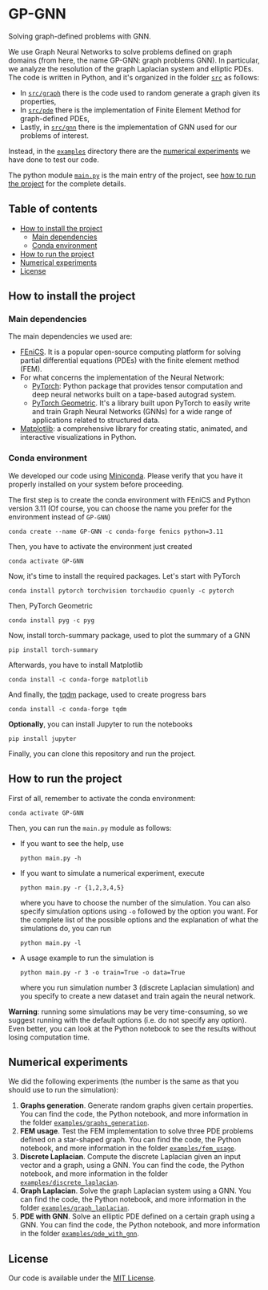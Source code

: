 # GP-GNN
 
Solving graph-defined problems with GNN.

We use Graph Neural Networks to solve problems defined on graph domains 
(from here, the name GP-GNN: graph problems GNN).
In particular, we analyze the resolution of the graph Laplacian system and elliptic PDEs. 
The code is written in Python, and it's organized in the folder [`src`](/src) as follows:
* In [`src/graph`](/src/graph) there is the code used to random generate a graph given its properties,
* In [`src/pde`](/src/pde) there is the implementation of Finite Element Method for graph-defined PDEs,
* Lastly, in [`src/gnn`](/src/gnn) there is the implementation of GNN used for our problems of interest.

Instead, in the [`examples`](/examples) directory there are the [numerical experiments](#numerical-experiments) 
we have done to test our code.

The python module [`main.py`](/main.py) is the main entry of the project, see [how to run the project](#how-to-run-the-project)
for the complete details.

## Table of contents
<!-- TOC -->
* [How to install the project](#how-to-install-the-project)
  * [Main dependencies](#main-dependencies)
  * [Conda environment](#conda-environment)
* [How to run the project](#how-to-run-the-project)
* [Numerical experiments](#numerical-experiments)
* [License](#license)
<!-- TOC -->

## How to install the project

### Main dependencies
The main dependencies we used are:
* [FEniCS](https://fenicsproject.org/). It is a popular open-source computing platform for solving partial 
  differential equations (PDEs) with the finite element method (FEM).
* For what concerns the implementation of the Neural Network:
  * [PyTorch](https://pytorch.org/): Python package that provides tensor computation and
    deep neural networks built on a tape-based autograd system.
  * [PyTorch Geometric](https://pytorch-geometric.readthedocs.io/en/latest/). It's a library built upon  PyTorch 
    to easily write and train Graph Neural Networks (GNNs) for a wide range of applications related to structured data.
* [Matplotlib](https://matplotlib.org/): a comprehensive library for creating static, animated, and interactive 
  visualizations in Python.


### Conda environment 
We developed our code using [Miniconda](https://docs.conda.io/projects/miniconda/en/latest/).
Please verify that you have it properly installed on your system before proceeding.

The first step is to create the conda environment with FEniCS and Python version 3.11 
(Of course, you can choose the name you prefer for the environment instead of `GP-GNN`)
```shell
conda create --name GP-GNN -c conda-forge fenics python=3.11
```

Then, you have to activate the environment just created
```shell
conda activate GP-GNN
```

Now, it's time to install the required packages. Let's start with PyTorch
```shell
conda install pytorch torchvision torchaudio cpuonly -c pytorch
```
Then, PyTorch Geometric 
```shell
conda install pyg -c pyg
```
Now, install torch-summary package, used to plot the summary of a GNN
```shell
pip install torch-summary
```
Afterwards, you have to install Matplotlib
```shell
conda install -c conda-forge matplotlib
```
And finally, the [tqdm](https://github.com/tqdm/tqdm) package, used to create progress bars
```shell
conda install -c conda-forge tqdm
```
**Optionally**, you can install Jupyter to run the notebooks
```shell
pip install jupyter
```
Finally, you can clone this repository and run the project.

## How to run the project
First of all, remember to activate the conda environment:
```shell
conda activate GP-GNN
```
Then, you can run the `main.py` module as follows:
* If you want to see the help, use
  ```shell
  python main.py -h
  ```
* If you want to simulate a numerical experiment, execute
  ```shell
  python main.py -r {1,2,3,4,5}
  ```
  where you have to choose the number of the simulation. 
  You can also specify simulation options using `-o` followed by the option you want.
  For the complete list of the possible options and the explanation of what the simulations do, you can run
  ```shell
  python main.py -l
  ```
* A usage example to run the simulation is 
  ```shell
  python main.py -r 3 -o train=True -o data=True
  ```
  where you run simulation number 3 (discrete Laplacian simulation) and 
  you specify to create a new dataset and train again the neural network.

**Warning**: running some simulations may be very time-consuming, so we suggest running with 
the default options (i.e. do not specify any option). Even better, you can look at the 
Python notebook to see the results without losing computation time.

## Numerical experiments

We did the following experiments (the number is the same as that you should use to run the simulation):
1. **Graphs generation**. Generate random graphs given certain properties. 
   You can find the code, the Python notebook, and more information in the folder 
   [`examples/graphs_generation`](/examples/graphs_generation). 
2. **FEM usage**. Test the FEM implementation to solve three PDE problems defined on a star-shaped graph.
  You can find the code, the Python notebook, and more information in the folder 
   [`examples/fem_usage`](/examples/fem_usage). 
3. **Discrete Laplacian**. Compute the discrete Laplacian given an input vector and a graph, using a GNN.
  You can find the code, the Python notebook, and more information in the folder 
   [`examples/discrete_laplacian`](/examples/discrete_laplacian).
4. **Graph Laplacian**. Solve the graph Laplacian system using a GNN.
  You can find the code, the Python notebook, and more information in the folder 
   [`examples/graph_laplacian`](/examples/graph_laplacian).
5. **PDE with GNN**. Solve an elliptic PDE defined on a certain graph using a GNN.
  You can find the code, the Python notebook, and more information in the folder 
   [`examples/pde_with_gnn`](/examples/pde_with_gnn).


## License

Our code is available under the [MIT License](/LICENSE).
